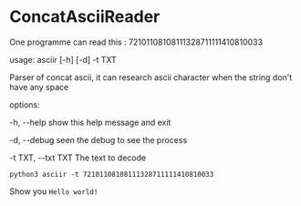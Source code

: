 # ConcatAsciiReader
One programme can read this : 72101108108111328711111410810033


usage: asciir [-h] [-d] -t TXT

Parser of concat ascii, it can research ascii character when the string don't have any space

options:

  -h, --help         show this help message and exit
  
  -d, --debug        seen the debug to see the process
  
  -t TXT, --txt TXT  The text to decode
  
  
  
  ```
  python3 asciir -t 72101108108111328711111410810033
  ```
  Show you `Hello world!`
  
  
